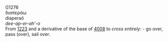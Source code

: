G1276  
διαπεράω  
diaperaō  
*dee-ap-er-ah‘-o*  
From [1223](g1223) and a derivative of the base of [4008](g4008) to
*cross* *entirely:* - go over, pass (over), sail over.  
